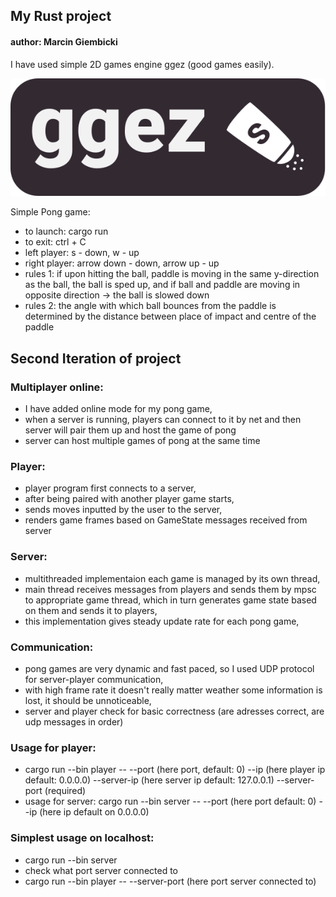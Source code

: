 ## My Rust project
#### author: Marcin Giembicki

I have used simple 2D games engine ggez (good games easily).

[![ggez logo](ggez-logo-maroon-full.svg)](http://ggez.rs/)

Simple Pong game:
- to launch: cargo run
- to exit: ctrl + C
- left player: s - down, w - up
- right player: arrow down - down, arrow up - up
- rules 1: if upon hitting the ball, paddle is moving in the same y-direction as the ball, the ball is sped up, and if ball and paddle are moving in opposite direction -> the ball is slowed down
- rules 2: the angle with which ball bounces from the paddle is determined by the distance between place of impact and centre of the paddle

## Second Iteration of project

### Multiplayer online:
- I have added online mode for my pong game,
- when a server is running, players can connect to it by net and then server will pair them up and host the game of pong
- server can host multiple games of pong at the same time

### Player:
- player program first connects to a server,
- after being paired with another player game starts,
- sends moves inputted by the user to the server,
- renders game frames based on GameState messages received from server

### Server:
- multithreaded implementaion each game is managed by its own thread,
- main thread receives messages from players and sends them by mpsc to appropriate game thread, which in turn generates game state based on them and sends it to players,
- this implementation gives steady update rate for each pong game,

### Communication:
- pong games are very dynamic and fast paced, so I used UDP protocol for server-player communication,
- with high frame rate it doesn't really matter weather some information is lost, it should be unnoticeable,
- server and player check for basic correctness (are adresses correct, are udp messages in order)

### Usage for player:
- cargo run --bin player -- 
--port (here port, default: 0) 
--ip (here player ip default: 0.0.0.0) 
--server-ip (here server ip default: 127.0.0.1) --server-port (required)
- usage for server: cargo run --bin server -- 
--port (here port default: 0) 
--ip (here ip default on 0.0.0.0)

### Simplest usage on localhost:
- cargo run --bin server
- check what port server connected to
- cargo run --bin player -- --server-port (here port server connected to)